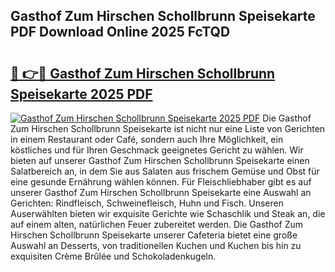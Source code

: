 ## Gasthof Zum Hirschen Schollbrunn Speisekarte PDF Download Online 2025 FcTQD

# <h2><a href="http://gcau8kn.nevu.top/?p=Gasthof+Zum+Hirschen+Schollbrunn+Speisekarte">🔗 👉🔴 Gasthof Zum Hirschen Schollbrunn Speisekarte 2025 PDF</a></h2>

[![Gasthof Zum Hirschen Schollbrunn Speisekarte 2025 PDF](https://i.imgur.com/dBaPXMq.png)](http://gcau8kn.nevu.top/?p=Gasthof+Zum+Hirschen+Schollbrunn+Speisekarte)
Die Gasthof Zum Hirschen Schollbrunn Speisekarte ist nicht nur eine Liste von Gerichten in einem Restaurant oder Café, sondern auch Ihre Möglichkeit, ein köstliches und für Ihren Geschmack geeignetes Gericht zu wählen. Wir bieten auf unserer Gasthof Zum Hirschen Schollbrunn Speisekarte einen Salatbereich an, in dem Sie aus Salaten aus frischem Gemüse und Obst für eine gesunde Ernährung wählen können. Für Fleischliebhaber gibt es auf unserer Gasthof Zum Hirschen Schollbrunn Speisekarte eine Auswahl an Gerichten: Rindfleisch, Schweinefleisch, Huhn und Fisch. Unseren Auserwählten bieten wir exquisite Gerichte wie Schaschlik und Steak an, die auf einem alten, natürlichen Feuer zubereitet werden. Die Gasthof Zum Hirschen Schollbrunn Speisekarte unserer Cafeteria bietet eine große Auswahl an Desserts, von traditionellen Kuchen und Kuchen bis hin zu exquisiten Crème Brûlée und Schokoladenkugeln.
